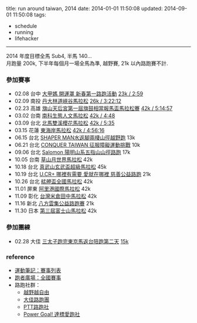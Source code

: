 title: run around taiwan, 2014
date: 2014-01-01 11:50:08
updated: 2014-09-01 11:50:08
tags:
- schedule
- running
- lifehacker
---
2014 年度目標全馬 Sub4, 半馬 140...  
月跑量 200k, 下半年每個月一場全馬為準, 越野賽, 21k 以內路跑賽不計.

### 參加賽事 ###

-   02.08 台中 [大甲媽 開運罩 新春第一路跑活動](http://goo.gl/U5ABTN) [23k / 2:59](http://goo.gl/KiaJdW)
-   02.09 南投 [丹大林道峽谷馬拉松](http://goo.gl/snYAiW) [26k / 3:22:12](http://goo.gl/FZxnMc)
-   02.23 高雄 [旗山天后宮第一屆旗鼓相當報馬盃馬拉松賽](http://goo.gl/42xiYW) [42k / 5:14:57](http://goo.gl/eAyIjy)
-   03.02 台南 [南科生態人文馬拉松](http://goo.gl/a5X3q7) [42k / 4:48](http://goo.gl/9KhPah)
-   03.09 台北 [北馬雙溪櫻花馬拉松](http://goo.gl/jR2vpn) [42k / 5:35](http://goo.gl/KK80gi)
-   03.15 花蓮 [東海岸馬拉松](http://goo.gl/lm5ggD) [42k / 4:56:16](http://goo.gl/tIoYVh)
-   06.15 台北 [SHAPER MAN水返腳兩棲山徑越野跑](#) 13k
-   06.21 台北 [CONQUER TAIWAN 征服障礙運動挑戰](#) 10k
-   09.06 台北 [Salomon 陽明山系五指山山徑路跑](#) 17k
-   10.05 台南 [草山月世界馬拉松](#) 42k
-   10.18 台北 [真武山玄武盃超級馬拉松](#) 45k
-   10.19 台北 [U.CR+ 哪裡有需要 愛就在哪裡 慈善公益路跑](#) 21k
-   10.26 台北 [艋舺盃全國馬拉松](#) 42k
-   11.01 屏東 [阿里港國際馬拉松](#) 42k
-   11.09 彰化 [台灣米倉田中馬拉松](#) 42k
-   11.16 新北 [八方雲集公益路跑賽](#) 21k
-   11.30 日本 [第三屆富士山馬拉松](#) 42k

### 參加團練 ###

-   02.28 大佳 [三太子跑完東京馬返台陪跑第二天](http://goo.gl/TD2DI0) [15k](http://goo.gl/wCWO6G)

### reference ###

-   [運動筆記：賽事列表](http://goo.gl/cBJv2)
-   [跑者廣場：全國賽事](http://goo.gl/S8Sn)
-   路跑社群：  
    -   [越野越自由](http://goo.gl/5aYpc)  
    -   [大佳路跑團](http://goo.gl/6Cee2S)  
    -   [PTT路跑社](http://goo.gl/eKYXHI)  
    -   [Power Goal! 達標愛跑社](http://goo.gl/zNiDQn)
